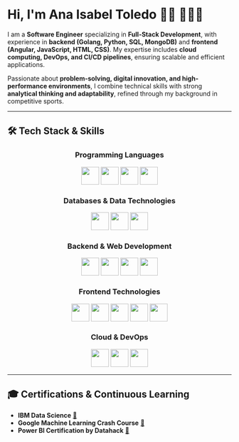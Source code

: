 # Hi, I'm Ana Isabel Toledo 👋🏽 👩🏽‍💻  

I am a **Software Engineer** specializing in **Full-Stack Development**, with experience in **backend (Golang, Python, SQL, MongoDB)** and **frontend (Angular, JavaScript, HTML, CSS)**. My expertise includes **cloud computing, DevOps, and CI/CD pipelines**, ensuring scalable and efficient applications.  

Passionate about **problem-solving, digital innovation, and high-performance environments**, I combine technical skills with strong **analytical thinking and adaptability**, refined through my background in competitive sports.  

---

## 🛠️ Tech Stack & Skills  

<div align="center">

### **Programming Languages**  
<img src="https://img.shields.io/badge/-Java-007396?style=for-the-badge&logo=java&logoColor=white" height="40">  
<img src="https://img.shields.io/badge/-Python-3776AB?style=for-the-badge&logo=python&logoColor=white" height="40">  
<img src="https://img.shields.io/badge/-Golang-00ADD8?style=for-the-badge&logo=go&logoColor=white" height="40">  
<img src="https://img.shields.io/badge/-C%23-239120?style=for-the-badge&logo=csharp&logoColor=white" height="40">  

### **Databases & Data Technologies**  
<img src="https://img.shields.io/badge/-PostgreSQL-4169E1?style=for-the-badge&logo=postgresql&logoColor=white" height="40">  
<img src="https://img.shields.io/badge/-MongoDB-47A248?style=for-the-badge&logo=mongodb&logoColor=white" height="40">  
<img src="https://img.shields.io/badge/-SQL-4479A1?style=for-the-badge&logo=sql&logoColor=white" height="40">  

### **Backend & Web Development**  
<img src="https://img.shields.io/badge/-.NET%208-512BD4?style=for-the-badge&logo=dotnet&logoColor=white" height="40">  
<img src="https://img.shields.io/badge/-Django-092E20?style=for-the-badge&logo=django&logoColor=white" height="40">  
<img src="https://img.shields.io/badge/-Node.js-339933?style=for-the-badge&logo=nodedotjs&logoColor=white" height="40">  
<img src="https://img.shields.io/badge/-Express.js-000000?style=for-the-badge&logo=express&logoColor=white" height="40">  

### **Frontend Technologies**  
<img src="https://img.shields.io/badge/-Angular-DD0031?style=for-the-badge&logo=angular&logoColor=white" height="40">  
<img src="https://img.shields.io/badge/-React-61DAFB?style=for-the-badge&logo=react&logoColor=black" height="40">  
<img src="https://img.shields.io/badge/-JavaScript-F7DF1E?style=for-the-badge&logo=javascript&logoColor=black" height="40">  
<img src="https://img.shields.io/badge/-HTML-E34F26?style=for-the-badge&logo=html5&logoColor=white" height="40">  
<img src="https://img.shields.io/badge/-CSS-1572B6?style=for-the-badge&logo=css3&logoColor=white" height="40">  

### **Cloud & DevOps**  
<img src="https://img.shields.io/badge/-Docker-2496ED?style=for-the-badge&logo=docker&logoColor=white" height="40">  
<img src="https://img.shields.io/badge/-Git-F05032?style=for-the-badge&logo=git&logoColor=white" height="40">  
<img src="https://img.shields.io/badge/-CI/CD-blue?style=for-the-badge" height="40">  

</div>

---

## 🎓 Certifications & Continuous Learning  
- **IBM Data Science** [🔗](https://www.credly.com/org/ibm/badge/data-science-professional-certificate)  
- **Google Machine Learning Crash Course** [🔗](https://g.dev/anatoledo)  
- **Power BI Certification by Datahack** [🔗](https://www.credly.com/badges/fb4ec52e-516f-4880-8ccd-2af15da23d06)  
